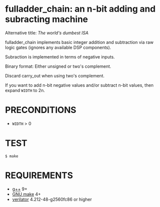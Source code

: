 # fulladder_chain: an n-bit adding and subracting machine

Alternative title: *The world's dumbest ISA*

fulladder_chain implements basic integer addition and subtraction via raw logic gates (ignores any available DSP components).

Subraction is implemented in terms of negative inputs.

Binary format: Either unsigned or two's complement.

Discard carry_out when using two's complement.

If you want to add n-bit negative values and/or subtract n-bit values, then expand `WIDTH` to 2n.

# PRECONDITIONS

* `WIDTH` > 0

# TEST

```console
$ make
```

# REQUIREMENTS

* [g++](https://gcc.gnu.org/) 9+
* [GNU make](https://www.gnu.org/software/make/) 4+
* [verilator](https://www.veripool.org/verilator/) 4.212-48-g2560fc86 or higher
